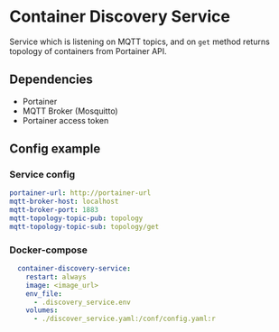 # Container Discovery Service
Service which is listening on MQTT topics, and on `get` method returns topology of containers from Portainer API.

## Dependencies
- Portainer
- MQTT Broker (Mosquitto)
- Portainer access token

## Config example
### Service config
```yaml
portainer-url: http://portainer-url
mqtt-broker-host: localhost
mqtt-broker-port: 1883
mqtt-topology-topic-pub: topology
mqtt-topology-topic-sub: topology/get
```
### Docker-compose
```yaml
  container-discovery-service:
    restart: always
    image: <image_url>
    env_file:
      - .discovery_service.env
    volumes:
      - ./discover_service.yaml:/conf/config.yaml:r
```